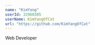 ```yaml
---
name: "KimYang"
userId: 32960305
userName: KimYangOfCat
url: "https://github.com/KimYangOfCat"
---
```


Web Developer
